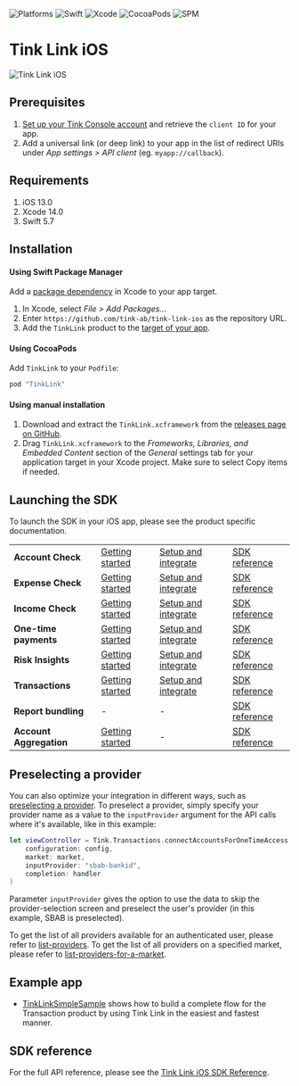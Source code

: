 ![Platforms](https://img.shields.io/badge/Platforms-iOS_13_14_15_16-brightgreen)
![Swift](https://img.shields.io/badge/Swift-5.7-blue)
![Xcode](https://img.shields.io/badge/Xcode-13_14-yellowgreen)
![CocoaPods](https://img.shields.io/cocoapods/v/TinkLink.svg)
![SPM](https://img.shields.io/badge/SPM-compatible-orange)

# Tink Link iOS

![Tink Link iOS](https://github.com/tink-ab/tink-link-ios/assets/3734694/6d579562-14ec-4e89-a5d0-55b7ee0abb8a)


## Prerequisites

1. [Set up your Tink Console account](https://docs.tink.com/resources/console/set-up-your-tink-account) and retrieve the `client ID` for your app.
2. Add a universal link (or deep link) to your app in the list of redirect URIs under _App settings > API client_ (eg. `myapp://callback`).

## Requirements

1. iOS 13.0
2. Xcode 14.0
3. Swift 5.7

## Installation

#### Using Swift Package Manager

Add a [package dependency](https://help.apple.com/xcode/mac/current/#/devb83d64851) in Xcode to your app target.

1. In Xcode, select _File > Add Packages..._
2. Enter `https://github.com/tink-ab/tink-link-ios` as the repository URL.
3. Add the `TinkLink` product to the [target of your app](https://developer.apple.com/documentation/xcode/adding-package-dependencies-to-your-app).

#### Using CocoaPods

Add `TinkLink` to your `Podfile`:

```ruby
pod "TinkLink"
```

#### Using manual installation

1. Download and extract the `TinkLink.xcframework` from the [releases page on GitHub](https://github.com/tink-ab/tink-link-ios/releases).
2. Drag `TinkLink.xcframework` to the _Frameworks, Libraries, and Embedded Content_ section of the _General_ settings tab for your application target in your Xcode project. Make sure to select Copy items if needed.

## Launching the SDK

To launch the SDK in your iOS app, please see the product specific documentation.

|                         |                                                                                                                    |                                                                                                                                           |                                                                                                                |
| ----------------------- | ------------------------------------------------------------------------------------------------------------------ | ----------------------------------------------------------------------------------------------------------------------------------------- | -------------------------------------------------------------------------------------------------------------- |
| **Account Check**       | [Getting started](https://docs.tink.com/resources/account-check/verify-your-first-account)                         | [Setup and integrate](https://docs.tink.com/resources/account-check/setup-and-integrate-account-check#tink-link-for-ios)                  | [SDK reference](https://tink-ab.github.io/tink-link-ios/documentation/tinklink/tink/accountcheck)              |
| **Expense Check**       | [Getting started](https://docs.tink.com/resources/expense-check/fetch-your-first-expense-check-report)             | [Setup and integrate](https://docs.tink.com/resources/expense-check/setup-and-integrate-expense-check#tink-link-for-ios)                  | [SDK reference](https://tink-ab.github.io/tink-link-ios/documentation/tinklink/tink/expensecheck)              |
| **Income Check**        | [Getting started](https://docs.tink.com/resources/income-check/fetch-your-first-income-check-report)               | [Setup and integrate](https://docs.tink.com/resources/income-check/setup-and-integrate-income-check#tink-link-for-ios)                    | [SDK reference](https://tink-ab.github.io/tink-link-ios/documentation/tinklink/tink/incomecheck)               |
| **One-time payments**   | [Getting started](https://docs.tink.com/resources/payments/one-time-payments/initiate-your-first-one-time-payment) | [Setup and integrate](https://docs.tink.com/resources/payments/one-time-payments/setup-and-integrate-one-time-payments#tink-link-for-ios) | [SDK reference](https://tink-ab.github.io/tink-link-ios/documentation/tinklink/tink/payments)                  |
| **Risk Insights**       | [Getting started](https://docs.tink.com/resources/risk-insights/fetch-your-first-risk-insights-report)             | [Setup and integrate](https://docs.tink.com/resources/risk-insights/setup-and-integrate-risk-insights#tink-link-for-ios)                  | [SDK reference](https://tink-ab.github.io/tink-link-ios/documentation/tinklink/tink/riskinsights)              |
| **Transactions**        | [Getting started](https://docs.tink.com/resources/transactions/connect-to-a-bank-account)                          | [Setup and integrate](https://docs.tink.com/resources/transactions/setup-and-integrate-transactions#tink-link-for-ios)                    | [SDK reference](https://tink-ab.github.io/tink-link-ios/documentation/tinklink/tink/transactions)              |
| **Report bundling**     | -                                                                                                                  | -                                                                                                                                         | [SDK reference](https://tink-ab.github.io/tink-link-ios/documentation/tinklink/tink/reports)                   |
| **Account Aggregation** | [Getting started](https://docs.tink.com/resources/aggregation)                                                     | -                                                                                                                                         | [SDK reference](https://tink-ab.github.io/tink-link-ios/documentation/tinklink/tink/accountaggregation)        |

## Preselecting a provider

You can also optimize your integration in different ways, such as [preselecting a provider](https://docs.tink.com/resources/account-check/optimize-your-account-check-integration#preselecting-a-bank). To preselect a provider, simply specify your provider name as a value to the `inputProvider` argument for the API calls where it's available, like in this example:

```swift
let viewController = Tink.Transactions.connectAccountsForOneTimeAccess(
    configuration: config,
    market: market,
    inputProvider: "sbab-bankid",
    completion: handler
)
```

Parameter `inputProvider` gives the option to use the data to skip the provider-selection screen and preselect the user's provider (in this example, SBAB is preselected).

To get the list of all providers available for an authenticated user, please refer to [list-providers](https://docs.tink.com/api#connectivity/provider/list-provider-identifiers). To get the list of all providers on a specified market, please refer to [list-providers-for-a-market](https://docs.tink.com/api#connectivity/provider/list-providers-for-a-market).

## Example app

- [TinkLinkSimpleSample](Samples/TinkLinkSimpleSample) shows how to build a complete flow for the Transaction product by using Tink Link in the easiest and fastest manner.

## SDK reference

For the full API reference, please see the [Tink Link iOS SDK Reference](https://tink-ab.github.io/tink-link-ios/documentation/tinklink/).
